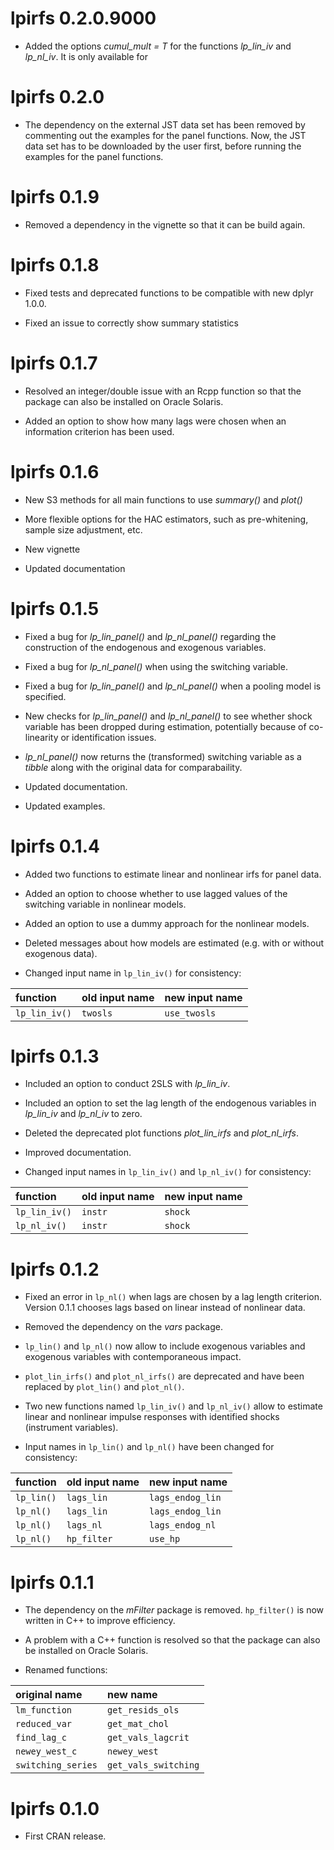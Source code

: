 
# lpirfs 0.2.0.9000

* Added the options *cumul_mult = T* for the functions *lp_lin_iv* and *lp_nl_iv*. It is only available for 


# lpirfs 0.2.0

* The dependency on the external JST data set has been removed by commenting out the examples for
the panel functions. Now, the JST data set has to be downloaded by the user first, before running 
the examples for the panel functions.


# lpirfs 0.1.9

* Removed a dependency in the vignette so that it can be build again. 


# lpirfs 0.1.8

* Fixed tests and deprecated functions to be compatible with new dplyr 1.0.0.

* Fixed an issue to correctly show summary statistics


# lpirfs 0.1.7


* Resolved an integer/double issue with an Rcpp function so that the package can also be installed on Oracle Solaris. 

* Added an option to show how many lags were chosen when an information criterion has been used.
  


# lpirfs 0.1.6


* New S3 methods for all main functions to use *summary()* and *plot()* 

* More flexible options for the HAC estimators, such as pre-whitening, sample 
  size adjustment, etc. 

* New vignette

* Updated documentation
  


# lpirfs 0.1.5

* Fixed a bug for *lp_lin_panel()* and *lp_nl_panel()* regarding the construction of the 
  endogenous and exogenous variables.

* Fixed a bug for *lp_nl_panel()* when using the switching variable. 

* Fixed a bug for *lp_lin_panel()* and *lp_nl_panel()* when a pooling model is specified.

* New checks for *lp_lin_panel()* and *lp_nl_panel()* to see whether shock variable has been dropped during estimation, 
  potentially because of co-linearity or identification issues.
  
* *lp_nl_panel()* now returns the (transformed) switching variable as a *tibble* along with the original data
  for comparabaility.
  
* Updated documentation.  

* Updated examples.
  

# lpirfs 0.1.4

* Added two functions to estimate linear and nonlinear irfs for panel data.

* Added an option to choose whether to use lagged values of the switching variable in 
  nonlinear models. 

* Added an option to use a dummy approach for the nonlinear models.

* Deleted messages about how models are estimated (e.g. with or without exogenous data).

* Changed input name in `lp_lin_iv()` for consistency:

function | old input name | new input name
:--------|:-------------  |:------------- 
`lp_lin_iv()` | `twosls`     | `use_twosls`



# lpirfs 0.1.3

* Included an option to conduct 2SLS with *lp_lin_iv*.

* Included an option to set the lag length of the endogenous variables in *lp_lin_iv* and *lp_nl_iv* to zero.

* Deleted the deprecated plot functions *plot_lin_irfs* and *plot_nl_irfs*.

* Improved documentation.

* Changed input names in `lp_lin_iv()` and `lp_nl_iv()` for consistency:

function | old input name | new input name
:--------|:-------------  |:------------- 
`lp_lin_iv()` | `instr`     | `shock`
`lp_nl_iv()`  | `instr`     | `shock`


# lpirfs 0.1.2

* Fixed an error in `lp_nl()` when lags are chosen by a lag length criterion. 
  Version 0.1.1 chooses lags based on linear instead of 
  nonlinear data.

* Removed the dependency on the *vars* package. 

* `lp_lin()` and `lp_nl()` now allow to include exogenous variables and exogenous variables
  with contemporaneous impact. 

* `plot_lin_irfs()` and `plot_nl_irfs()` are deprecated and have been 
  replaced by `plot_lin()` and `plot_nl()`.

* Two new functions named `lp_lin_iv()` and `lp_nl_iv()` allow to estimate 
  linear and nonlinear impulse responses with identified shocks (instrument variables).

* Input names in `lp_lin()` and `lp_nl()` have been changed for consistency:

function | old input name | new input name
:--------|:-------------  |:------------- 
`lp_lin()` | `lags_lin`     | `lags_endog_lin`
`lp_nl()`  | `lags_lin`     | `lags_endog_lin`
`lp_nl()`  | `lags_nl`      | `lags_endog_nl`
`lp_nl()`  | `hp_filter`    | `use_hp`



# lpirfs 0.1.1

* The dependency on the *mFilter* package is removed. `hp_filter()` is now written in C++ to improve efficiency. 

* A problem with a C++ function is resolved so that the package can also be installed on Oracle Solaris. 

* Renamed functions:

original name | new name |
:--------|:------------- 
`lm_function`       | `get_resids_ols` 
`reduced_var`       | `get_mat_chol`
`find_lag_c`        | `get_vals_lagcrit`
`newey_west_c`      | `newey_west`
`switching_series`  | `get_vals_switching`
 

# lpirfs 0.1.0
* First CRAN release.
